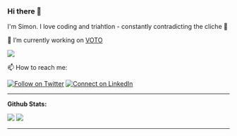 ### Hi there 👋

I'm Simon. I love coding and triahtlon - constantly contradicting the cliche :raised_hands: 

🔭 I’m currently working on [VOTO](https://github.com/voto-vote)

![](https://komarev.com/ghpvc/?username=strobsi)

📫 How to reach me:

[![Follow on Twitter](https://img.shields.io/badge/--twitter?label=Twitter&logo=Twitter&style=social)](https://twitter.com/appwiese) [![Connect on LinkedIn](https://img.shields.io/badge/--linkedin?label=LinkedIn&logo=LinkedIn&style=social)](https://www.linkedin.com/in/simon-strobel-26b43b107/)


---

**Github Stats:**

<p align="left">
    <img src="https://github-readme-stats.vercel.app/api?username=strobsi&show_icons=true&count_private=true&title_color=fff&icon_color=79ff97&text_color=9f9f9f&bg_color=151515">
    <img src="https://github-readme-stats.vercel.app/api/top-langs/?username=strobsi&layout=compact&title_color=fff&icon_color=79ff97&text_color=9f9f9f&bg_color=151515">

</p>

---
